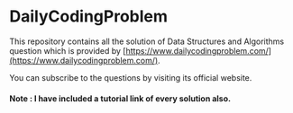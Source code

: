 # DailyCodingProblem
This repository contains all the solution of Data Structures and Algorithms question which is provided by [https://www.dailycodingproblem.com/](https://www.dailycodingproblem.com/).

You can subscribe to the questions by visiting its official website.

#### Note : I have included a tutorial link of every solution also.
